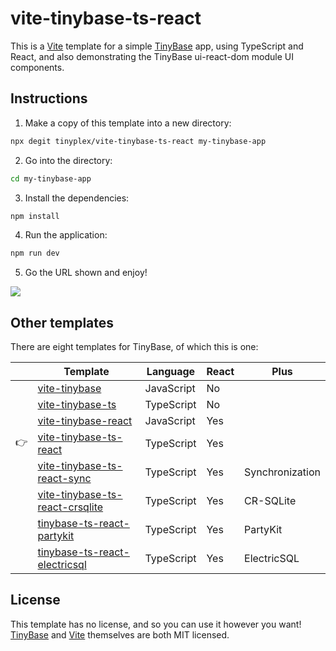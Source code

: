 # vite-tinybase-ts-react

This is a [Vite](https://vitejs.dev/) template for a simple
[TinyBase](https://tinybase.org/) app, using TypeScript and React, and also
demonstrating the TinyBase ui-react-dom module UI components.

## Instructions

1. Make a copy of this template into a new directory:

```sh
npx degit tinyplex/vite-tinybase-ts-react my-tinybase-app
```

2. Go into the directory:

```sh
cd my-tinybase-app
```

3. Install the dependencies:

```sh
npm install
```

4. Run the application:

```sh
npm run dev
```

5. Go the URL shown and enjoy!

![](https://tinybase.org/vite-tinybase-2.png)

## Other templates

There are eight templates for TinyBase, of which this is one:

|     | Template                                                                                       | Language   | React | Plus            |
| --- | ---------------------------------------------------------------------------------------------- | ---------- | ----- | --------------- |
|     | [vite-tinybase](https://github.com/tinyplex/vite-tinybase)                                     | JavaScript | No    |                 |
|     | [vite-tinybase-ts](https://github.com/tinyplex/vite-tinybase-ts)                               | TypeScript | No    |                 |
|     | [vite-tinybase-react](https://github.com/tinyplex/vite-tinybase-react)                         | JavaScript | Yes   |                 |
| 👉  | [vite-tinybase-ts-react](https://github.com/tinyplex/vite-tinybase-ts-react)                   | TypeScript | Yes   |                 |
|     | [vite-tinybase-ts-react-sync](https://github.com/tinyplex/vite-tinybase-ts-react-sync)         | TypeScript | Yes   | Synchronization |
|     | [vite-tinybase-ts-react-crsqlite](https://github.com/tinyplex/vite-tinybase-ts-react-crsqlite) | TypeScript | Yes   | CR-SQLite       |
|     | [tinybase-ts-react-partykit](https://github.com/tinyplex/tinybase-ts-react-partykit)           | TypeScript | Yes   | PartyKit        |
|     | [tinybase-ts-react-electricsql](https://github.com/tinyplex/tinybase-ts-react-electricsql)     | TypeScript | Yes   | ElectricSQL     |

## License

This template has no license, and so you can use it however you want!
[TinyBase](https://github.com/tinyplex/tinybase/blob/main/LICENSE) and
[Vite](https://github.com/vitejs/vite/blob/main/LICENSE) themselves are both MIT
licensed.
